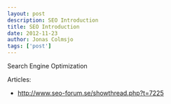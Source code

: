 ```yaml
---
layout: post
description: SEO Introduction
title: SEO Introduction
date: 2012-11-23
author: Jonas Colmsjo
tags: ['post']
---
```


Search Engine Optimization





Articles:

 * http://www.seo-forum.se/showthread.php?t=7225


